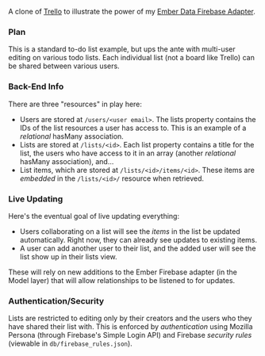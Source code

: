 A clone of [Trello](https://trello.com) to illustrate the power of my [Ember Data Firebase Adapter](https://github.com/thomasboyt/ember-firebase-adapter).

### Plan

This is a standard to-do list example, but ups the ante with multi-user editing on various todo lists. Each individual list (not a board like Trello) can be shared between various users.

### Back-End Info

There are three "resources" in play here:

* Users are stored at `/users/<user email>`. The lists property contains the IDs of the list resources a user has access to. This is an example of a *relational* hasMany association.
* Lists are stored at `/lists/<id>`. Each list property contains a title for the list, the users who have access to it in an array (another *relational* hasMany association), and...
* List items, which are stored at `/lists/<id>/items/<id>`. These items are *embedded* in the `/lists/<id>/` resource when retrieved.

### Live Updating

Here's the eventual goal of live updating everything:

* Users collaborating on a list will see the *items* in the list be updated automatically. Right now, they can already see updates to existing items.
* A user can add another user to their list, and the added user will see the list show up in their lists view.

These will rely on new additions to the Ember Firebase adapter (in the Model layer) that will allow relationships to be listened to for updates.

### Authentication/Security

Lists are restricted to editing only by their creators and the users who they have shared their list with. This is enforced by *authentication* using Mozilla Persona (through Firebase's Simple Login API) and Firebase *security rules* (viewable in `db/firebase_rules.json`).
